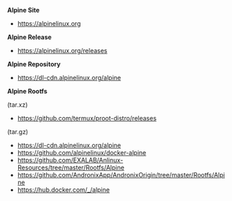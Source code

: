 <b>Alpine Site</b>
- https://alpinelinux.org

<b>Alpine Release</b>
- https://alpinelinux.org/releases

<b>Alpine Repository</b>
- https://dl-cdn.alpinelinux.org/alpine

<b>Alpine Rootfs</b>

(tar.xz)</br>
- https://github.com/termux/proot-distro/releases

(tar.gz)</br>
- https://dl-cdn.alpinelinux.org/alpine
- https://github.com/alpinelinux/docker-alpine
- https://github.com/EXALAB/Anlinux-Resources/tree/master/Rootfs/Alpine
- https://github.com/AndronixApp/AndronixOrigin/tree/master/Rootfs/Alpine
- https://hub.docker.com/_/alpine
